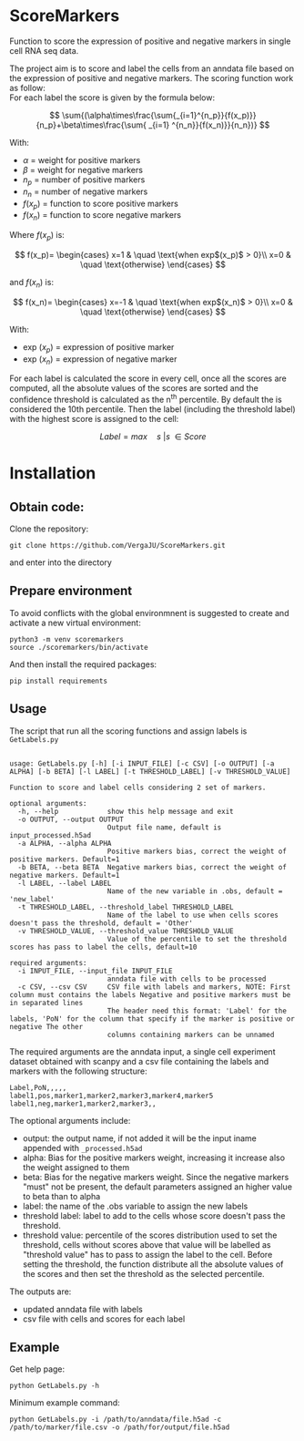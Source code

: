 # ScoreMarkers

Function to score the expression of positive and negative markers in single cell RNA seq data.

The project aim is to score and label the cells from an anndata file based on the expression of positive and negative markers. The scoring function work as follow:<br/>
For each label the score is given by the formula below:<br/>

$$
\sum{(\alpha\times\frac{\sum{_{i=1}^{n_p}}{f(x_p)}}{n_p}+\beta\times\frac{\sum{ _{i=1} ^{n_n}}{f(x_n)}}{n_n})}
$$

With:
- $\alpha$ = weight for positive markers
- $\beta$ = weight for negative markers
- $n_p$ = number of positive markers
- $n_n$ = number of negative markers
- $f(x_p)$ = function to score positive markers
- $f(x_n)$ = function to score negative markers


Where $f(x_p)$ is:

$$
f(x_p)=
\begin{cases}
x=1 & \quad \text{when exp$(x_p)$ > 0}\\ 
x=0 & \quad \text{otherwise}
\end{cases}
$$

and $f(x_n)$ is:

$$
f(x_n)=
\begin{cases}
x=-1 & \quad \text{when exp$(x_n)$ > 0}\\ 
x=0 & \quad \text{otherwise}
\end{cases}
$$

With:
- exp $(x_p)$ = expression of positive marker
- exp $(x_n)$ = expression of negative marker

For each label is calculated the score in every cell, once all the scores are computed, all the absolute values of the scores are sorted and the confidence threshold is calculated as the n<sup>th</sup> percentile. By default the is considered the 10th percentile. Then the label (including the threshold label) with the highest score is assigned to the cell:

$$
Label = max\quad s\: | s\; \in Score
$$

# Installation

## Obtain code:

Clone the repository:
```
git clone https://github.com/VergaJU/ScoreMarkers.git
```
and enter into the directory

## Prepare environment

To avoid conflicts with the global environmnent is suggested to create and activate a new virtual environment:
```
python3 -m venv scoremarkers
source ./scoremarkers/bin/activate
```

And then install the required packages:

```
pip install requirements
```

## Usage

The script that run all the scoring functions and assign labels is `GetLabels.py`
```

usage: GetLabels.py [-h] [-i INPUT_FILE] [-c CSV] [-o OUTPUT] [-a ALPHA] [-b BETA] [-l LABEL] [-t THRESHOLD_LABEL] [-v THRESHOLD_VALUE]

Function to score and label cells considering 2 set of markers.

optional arguments:
  -h, --help            show this help message and exit
  -o OUTPUT, --output OUTPUT
                        Output file name, default is input_processed.h5ad
  -a ALPHA, --alpha ALPHA
                        Positive markers bias, correct the weight of positive markers. Default=1
  -b BETA, --beta BETA  Negative markers bias, correct the weight of negative markers. Default=1
  -l LABEL, --label LABEL
                        Name of the new variable in .obs, default = 'new_label'
  -t THRESHOLD_LABEL, --threshold_label THRESHOLD_LABEL
                        Name of the label to use when cells scores doesn't pass the threshold, default = 'Other'
  -v THRESHOLD_VALUE, --threshold_value THRESHOLD_VALUE
                        Value of the percentile to set the threshold scores has pass to label the cells, default=10

required arguments:
  -i INPUT_FILE, --input_file INPUT_FILE
                        anndata file with cells to be processed
  -c CSV, --csv CSV     CSV file with labels and markers, NOTE: First column must contains the labels Negative and positive markers must be in separated lines
                        The header need this format: 'Label' for the labels, 'PoN' for the column that specify if the marker is positive or negative The other
                        columns containing markers can be unnamed
```

The required arguments are the anndata input, a single cell experiment dataset obtained with scanpy and a csv file containing the labels and markers with the following structure:
```
Label,PoN,,,,,
label1,pos,marker1,marker2,marker3,marker4,marker5
label1,neg,marker1,marker2,marker3,,
```

The optional arguments include:
- output: the output name, if not added it will be the input iname appended with `_processed.h5ad`
- alpha: Bias for the positive markers weight, increasing it increase also the weight assigned to them
- beta: Bias for the negative markers weight. Since the negative markers "must" not be present, the default parameters assigned an higher value to beta than to alpha
- label: the name of the .obs variable to assign the new labels
- threshold label: label to add to the cells whose score doesn't pass the threshold.
- threshold value: percentile of the scores distribution used to set the threshold, cells without scores above that value will be labelled as "threshold value" has to pass to assign the label to the cell. Before setting the threshold, the function distribute all the absolute values of the scores and then set the threshold as the selected percentile.

The outputs are:
- updated anndata file with labels
- csv file with cells and scores for each label

## Example

Get help page:
```
python GetLabels.py -h
```

Minimum example command:
```
python GetLabels.py -i /path/to/anndata/file.h5ad -c /path/to/marker/file.csv -o /path/for/output/file.h5ad
```